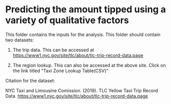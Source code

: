 # Predicting the amount tipped using a variety of qualitative factors
This folder contains the inputs for the analysis. This folder should contain two datasets:

1) The trip data. This can be accessed at https://www1.nyc.gov/site/tlc/about/tlc-trip-record-data.page

2) The region lookup. This can also be accessed at the above site. Click on the link titled "Taxi Zone Lookup Table(CSV)"

Citation for the dataset:

NYC Taxi and Limousine Comission. (2019). TLC Yellow Taxi Trip Record Data. https://www1.nyc.gov/site/tlc/about/tlc-trip-record-data.page

